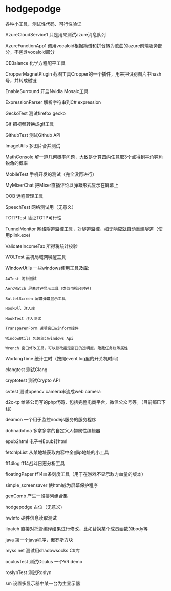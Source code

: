 # hodgepodge

各种小工具、测试性代码、可行性验证

AzureCloudService1 只是用来测试azure消息队列

AzureFunctionApp1 调用vocaloid根据简谱和拼音转为歌曲的azure前端服务部分，不包含vocaloid部分

CEBalance 化学方程配平工具

CropperMagnetPlugin 截图工具Cropper的一个插件，用来把识别图片中hash号，并转成磁链

EnableSurround 开启Nvidia Mosaic工具

ExpressionParser 解析字符串到C# expression

GeckoTest 测试firefox gecko

Gif 把视频转换成gif工具

GithubTest 测试Github API

ImageUtils 多图片合并测试

MathConsole 解一道几何概率问题，大致是计算圆内任意取3个点得到平角钝角锐角的概率

MobileTest 手机开发的测试（完全没再进行）

MyMixerChat 把Mixer直播评论以弹幕形式显示在屏幕上

OOB 远程管理工具

SpeechTest 网络测试用（无意义）

TOTPTest 验证TOTP可行性

TunnelMonitor 网络隧道监控工具，对隧道监控，如无响应就自动重建隧道（使用plink.exe)

ValidateIncomeTax 所得税统计校验

WOLTest 主机局域网唤醒工具

WindowUtils 一些windows使用工具及库:

    AWTest 闹钟测试
    
    AeroWatch 屏幕时钟显示工具（类似电视台时钟)
    
    BulletScreen 屏幕弹幕显示工具
    
    HookDll 注入库
    
    HookTest 注入测试
    
    TransparenForm 透明窗口winform控件
    
    WindowUtils 包装部分windows Api
    
    Wrench 窗口修改工具，可以修改指定窗口的透明度，隐藏任务栏等属性
    
WorkingTime 统计工时（按照event log里的开关机时间）

clangtest 测试Clang

cryptotest 测试Crypto API

cvtest 测试opencv camera串流成web camera

d2c-tp 给某公司写的php代码，包括完整电商平台，微信公众号等。（目前都已下线）

deamon 一个用于监控nodejs服务的服务程序

dohnadohna 多拿多拿的自定义人物属性编辑器

epub2html 电子书Epub转html

fetchIpList 从某地址获取内容中全部ip地址的小工具

ff14log ff14战斗日志分析工具

floatingPaper ff14血条刻度工具（用于在游戏不显示敌方血量的版本）

simple_screensaver 使html成为屏幕保护程序

genComb 产生一段排列组合集

hodgepodge 占位（无意义)

hwInfo 硬件信息读取测试

ilpatch 直接对托管编译结果进行修改，比如替换某个成员函数的body等

java 第一个java程序，俄罗斯方块

myss.net 测试用shadowsocks C#库

oculusTest 测试Oculus 一个VR demo 

roslynTest 测试Roslyn

sm 设置多显示器中某一台为主显示器
